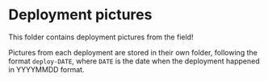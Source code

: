 # Deployment pictures

This folder contains deployment pictures from the field!

Pictures from each deployment are stored in their own folder, following the format `deploy-DATE`, where `DATE` is the date when the deployment happened in YYYYMMDD format.
